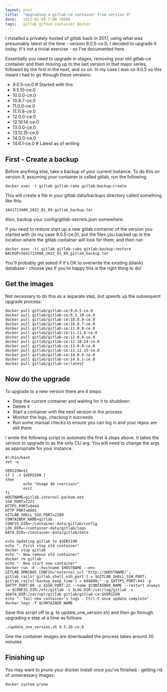 ```yaml
---
layout: post
title:  "Upgrading a gitlab-ce container from version 9"
date:   2022-01-09 7:00 +0000
tags:   gitlab github container docker
---
```


I installed a privately hosted of gitlab back in 2017, using what was presumably latest at the time - version 9.0.5-ce.0.  I decided to upgrade it today.  It's not a trivial exercise - so I've documented here.

Essentially you need to upgrade in stages, removing your old gitlab-ce container and then moving up to the last version in that major series, followed by the first in the next, and so on.  In my case I was on 9.0.5 so this meant I had to go through these versions:

* 9.0.5-ce.0 # Started with this
* 9.5.10-ce.0
* 10.0.0-ce.0
* 10.8.7-ce.0
* 11.0.0-ce.0
* 11.11.8-ce.0
* 12.0.0-ce.0
* 12.10.14-ce.0
* 13.0.0-ce.0
* 13.12.15-ce.0
* 14.0.0-ce.0
* 14.6.1-ce.0 # Latest as of writing

## First - Create a backup

Before anything else, take a backup of your current instance.  To do this on version 9, assuming your container is called gitlab, run the following:

```
docker exec -t gitlab gitlab-rake gitlab:backup:create
```

This will create a file in your gitlab data/backups directory called something like this:

```
1641713400_2022_01_09_gitlab_backup.tar
```

Also, backup your config/gitlab-secrets.json somewhere.

If you need to restore start up a new gitlab container of the version you started with (in my case 9.0.5-ce.0), put the files you backed up in the location where the gitlab container will look for them, and then run:

```
docker exec -ti gitlab gitlab-rake gitlab:backup:restore BACKUP=1641713400_2022_01_09_gitlab_backup.tar
```

You'll probably get asked if it's OK to overwrite the existing (blank) database - choose yes if you're happy this is the right thing to do!

## Get the images

Not necessary to do this as a separate step, but speeds up the subsequent upgrade process:

```
docker pull gitlab/gitlab-ce:9.0.5-ce.0
docker pull gitlab/gitlab-ce:9.5.10-ce.0
docker pull gitlab/gitlab-ce:10.0.0-ce.0
docker pull gitlab/gitlab-ce:10.8.7-ce.0
docker pull gitlab/gitlab-ce:11.0.0-ce.0
docker pull gitlab/gitlab-ce:11.11.8-ce.0
docker pull gitlab/gitlab-ce:12.0.0-ce.0
docker pull gitlab/gitlab-ce:12.10.14-ce.0
docker pull gitlab/gitlab-ce:13.0.0-ce.0
docker pull gitlab/gitlab-ce:13.12.15-ce.0
docker pull gitlab/gitlab-ce:14.0.0-ce.0
docker pull gitlab/gitlab-ce:14.6.1-ce.0
docker pull gitlab/gitlab-ce:latest
```

## Now do the upgrade

To upgrade to a new version there are 4 steps:

* Stop the current container and waiting for it to shutdown
* Delete it
* Start a container with the next version in the process
* Monitor the logs, checking it succeeds
* Run some manual checks to ensure you can log in and your repos are still there

I wrote the following script to automate the first 4 steps above.  It takes the version to upgrade to as the only CLI arg. You will need to change the args as appropriate for your instance.

```
#!/bin/bash
set -e

VERSION=$1
if [ -z $VERSION ]
then
        echo "Usage $0 <version>"
        exit
fi
HOSTNAME=gitlab.internal.packom.net
SSH_PORT=2222
HTTPS_PORT=8444
HTTP_PORT=8081
GITLAB_SHELL_SSH_PORT=2289
CONTAINER_NAME=gitlab
CONFIG_DIR=~/container-data/gitlab/config
LOG_DIR=~/container-data/gitlab/logs
DATA_DIR=~/container-data/gitlab/data

echo Updating gitlab to $VERSION
echo "- First stop old container"
docker stop gitlab
echo "- Now remove old container"
docker rm gitlab
echo "- Now start new container"
docker run -d --hostname $HOSTNAME --env GITLAB_OMNIBUS_CONFIG="external_url 'http://$HOSTNAME/'; gitlab_rails['gitlab_shell_ssh_port'] = $GITLAB_SHELL_SSH_PORT; gitlab_rails['backup_keep_time'] = 604800;" -p $HTTPS_PORT:443 -p $HTTP_PORT:80 -p $SSH_PORT:22 --name $CONTAINER_NAME --restart always -v $CONFIG_DIR:/etc/gitlab -v $LOG_DIR:/var/log/gitlab -v $DATA_DIR:/var/opt/gitlab gitlab/gitlab-ce:$VERSION
echo "- Tail new container's logs - Ctrl-C once update complete"
docker logs -f $CONTAINER_NAME
```

Save this script off (e.g. to update_one_version.sh) and then go through upgrading a step at a time as follows:

```
./update_one_version.sh 9.5.10-ce.0
```

One the container images are downloaded the process takes around 30 minutes 

## Finishing up

You may want to prune your docker install once you've finished - getting rid of unnecessary images:

```
docker system prune
```
